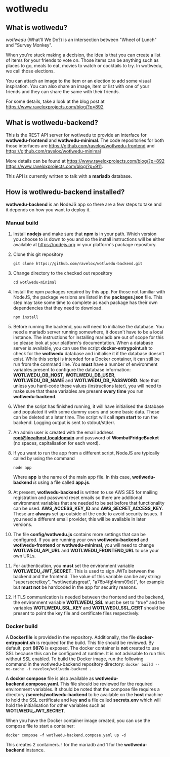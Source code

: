 # wotlwedu

## What is wotlwedu?

*wotlwedu* (What'll We Do?) is an intersection between "Wheel of Lunch" and "Survey Monkey".

When you're stuck making a decision, the idea is that you can create a list of items for your friends to vote on. Those items can be anything such as places to go, meals to eat, movies to watch or cocktails to try.
In wotlwedu, we call those elections. 

You can attach an image to the item or an election to add some visual inspiration.
You can also share an image, item or list with one of your friends and they can share the same with their friends.

For some details, take a look at the blog post at https://www.raveloxprojects.com/blog/?p=892

## What is wotlwedu-backend?

This is the REST API server for wotlwedu to provide an interface for **wotlwedu-frontend** and **wotlwedu-minimal**. The code repositories for both those interfaces are https://github.com/ravelox/wotlwedu-frontend and https://github.com/ravelox/wotlwedu-minimal

More details can be found at https://www.raveloxprojects.com/blog/?p=892 https://www.raveloxprojects.com/blog/?p=911.

This API is currently written to talk with a **mariadb** database.

## How is wotlwedu-backend installed?

**wotlwedu-backend** is an NodeJS app so there are a few steps to take and it depends on how you want to deploy it.

### Manual build
1. Install **nodejs** and make sure that **npm** is in your path. Which version you choose to is down to you and so the install instructions will be either available at https://nodejs.org or your platform's package repository.
  
2. Clone this git repository

    `git clone https://github.com/ravelox/wotlwedu-backend.git`

3. Change directory to the checked out repository

    `cd wotlwedu-minimal`

4.  Install the npm packages required by this app. For those not familiar with NodeJS, the package versions are listed in the **packages.json** file. This step may take some time to complete as each package has their own dependencies that they need to download.

    `npm install`

5. Before running the backend, you will need to initialise the database. You need a mariadb server running somewhere, it doesn't have to be a local instance. The instructions for installing mariadb are out of scope for this so please look at your platform's documentation. When a database server is available, you can use the script **docker-entrypoint.sh** to check for the **wotlwedu** database and initialise it if the database doesn't exist. While this script is intended for a Docker container, it can still be run from the command line. You **must** have a number of environment variables present to configure the database information: **WOTLWEDU_DB_HOST**, **WOTLWEDU_DB_USER**, **WOTLWEDU_DB_NAME** and **WOTLWEDU_DB_PASSWORD**. Note that unless you hard-code these values (instructions later), you will need to make sure that these variables are present **every time** you run **wotlwedu-backend**.
6. When the script has finished running, it will have initialised the database and populated it with some dummy users and some basic data. These can be deleted at a later time. The script will call **npm start** to run the backend. Logging output is sent to stdout/stderr.
7. An admin user is created with the email address **root@localhost.localdomain** and password of **WombatFridgeBucket** (no spaces, capitalisation for each word).
8. If you want to run the app from a different script, NodeJS are typically called by using the command

    `node app`
   
   Where **app** is the name of the main app file. In this case, **wotlwedu-backend** *is* using a file called **app.js**.
10. At present, **wotlwedu-backend** is written to use AWS SES for mailing registration and password reset emails so there are additional environment variables that are needed to be set before that functionality can be used. **AWS_ACCESS_KEY_ID** and **AWS_SECRET_ACCESS_KEY**. These are **always** set up outside of the code to avoid security issues. If you need a different email provider, this will be available in later versions.
11. The file **config/wotlwedu.js** contains more settings that can be configured. If you are running your own **wotlwedu-backend** and **wotlwedu-frontend** or **wotlwedu-minimal**, you will need to change **WOTLWEDU_API_URL** and **WOTLWEDU_FRONTEND_URL** to use your own URLs.
12. For authentication, you **must** set the environment variable **WOTLWEDU_JWT_SECRET**. This is used to sign JWTs between the backend and the frontend. The value of this variable can be any string: "supersecretkey", "wotlweduisgreat", "a76b4fg!4mm09x))", for example but **must not** be hardcoded in the app for security reasons.
13. If TLS communication is needed between the frontend and the backend, the environment variable **WOTLWEDU_SSL** must be set to "true" and the variables **WOTLWEDU_SSL_KEY** and **WOTLWEDU_SSL_CERT** should be present to point the key file and certificate files respectively.
   

### Docker build ###
A **Dockerfile** is provided in the repository. Additionally, the file **docker-entrypoint.sh** is required for the build. This file should be reviewed. By default, port **9876** is exposed. The docker container is **not** created to use SSL because this can be configured at runtime. It is not advisable to run this without SSL enabled.
To build the Docker image, run the following command in the wotlwedu-backend repository directory:
  `docker build --no-cache -t ravelox/wotlwedu-backend .`

A **docker compose** file is also available as **wotlwedu-backend.compose.yaml**. This file should be reviewed for the required environment variables. It should be noted that the compose file requires a directory **/secrets/wotlwedu-backend** to be available on the **host** machine to hold the SSL certificate and key **and** a file called **secrets.env** which will hold the initialisation for other variables such as **WOTLWEDU_JWT_SECRET**.

When you have the Docker container image created, you can use the compose file to start a container:

  `docker compose -f wotlwedu-backend.compose.yaml up -d`

This creates 2 containers. ! for the mariadb and 1 for the **wotlwedu-backend** instance.

